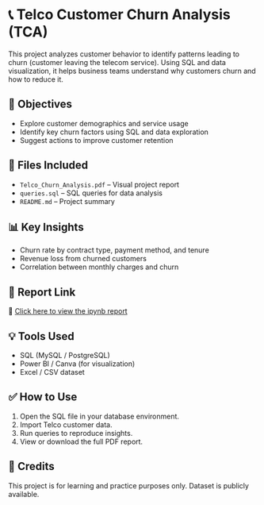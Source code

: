# 📞 Telco Customer Churn Analysis (TCA)

This project analyzes customer behavior to identify patterns leading to churn (customer leaving the telecom service). Using SQL and data visualization, it helps business teams understand why customers churn and how to reduce it.

## 🎯 Objectives
- Explore customer demographics and service usage
- Identify key churn factors using SQL and data exploration
- Suggest actions to improve customer retention

## 📂 Files Included
- `Telco_Churn_Analysis.pdf` – Visual project report
- `queries.sql` – SQL queries for data analysis
- `README.md` – Project summary

## 📊 Key Insights
- Churn rate by contract type, payment method, and tenure
- Revenue loss from churned customers
- Correlation between monthly charges and churn

## 📄 Report Link
📄 [Click here to view the ipynb report](Telco_Customer_Analysis_TCA.ipynb)

## 💡 Tools Used
- SQL (MySQL / PostgreSQL)
- Power BI / Canva (for visualization)
- Excel / CSV dataset

## ✅ How to Use
1. Open the SQL file in your database environment.
2. Import Telco customer data.
3. Run queries to reproduce insights.
4. View or download the full PDF report.

## 🙌 Credits
This project is for learning and practice purposes only. Dataset is publicly available.

